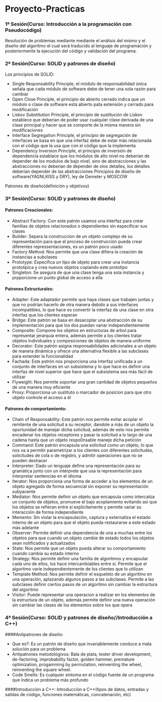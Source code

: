 # Proyecto-Practicas
### 1ª Sesión(Curso: Introducción a la programación con Pseudocódigo)
Resolución de problemas mediante mediante el análisis del mismo y el diseño del algoritmo el cual será traducido al lenguaje de programación y posteriormente la ejecución del código y validación del programa.
### 2ª Sesión(Curso: SOLID y patrones de diseño)
Los principios de SOLID:
- Single Responsability Principle, el módulo de responsabilidad única señala que cada módulo de software debe de tener una sola razón para cambiar
- Open Close Principle, el principio de abierto cerrado indica que un módulo o clase de software está abierto pata extensión y cerrado para modificación
- Liskov Substitution Principle, el principio de sustitución de Liskov establece que deberian de poder usar cualquier clase derivada de una clase principal y hacer que se comporte de la misma manera sin modificaciones
- Interface Segregation Principle, el principio de segregación de interfaces se basa en que una interfaz debe de estar más relacionada con el código que la usa que con el código que la implementa
- Dependency Inversion Principle, el principio de inversión de dependencia establace que los módulos de alto nivel no deberían de depender de los modulos de bajo nivel, sino de abstracciones y las abstracciones no deberian de depender de olos detalles, los detalles deberian depender de las abstracciones
Principios de diseño de software(YAGNI,KISS y DRY), ley de Demeter y MOSCOW

Patrones de diseño(definición y objetivos)

### 3ª Sesión(Curso: SOLID y patrones de diseño)

#### Patrones Creacionales:
- Abstract Factory: Con este patrón usamos una interfaz para crear familias de objetos relacionados o dependientes sin especificar sus clases
- Builder: Separa la construccion de un objeto complejo de su representación para que el proceso de construcción pueda crear diferentes repressentaciones, es un patrón poco usado
- Factory Method: Nos permite que una clase difiera la creación de instancias a subclases
- Prototype: Especifica un tipo de objeto para crear una instancia prototípica y crea nuevos objetos copiando este prototipo
- Singleton: Se asegura de que una clase tenga una sola instancia y prpporcione un punto global de acceso a ella
#### Patrones Estructurales:
- Adapter: Este adaptador permite que haya clases que trabajen juntas y que no podrían hacerlo de otra manera debido a sus interfaces incompatibles, lo que hace es convertir la interfaz de una clase en otra interfaz que los clientes esperan
- Bridge: Este patrón se basa en desacoplar una abstracción de su implementación para que los dos puedan variar independientemente
- Composite: Compone los objetos en estructuras de arbol para representar jerarquía entera, además permite a los clientes tratar objetos individuales y composiciones de objetos de manera uniforme
- Decorator: Este patrón asigna responsabilidades adicionales a un objeto de manera dinámica y ofrece una alternativa flexible a las subclases para extender la funcionalidad
- Fachada: Este pstrón nos proporciona una interfaz unificada a un conjunto de interfaces en un subsistema y lo que hace es definir una interfaz de nivel superior que hace que el subsistema sea más fácil de utilizar 
- Flyweight: Nos permite soportar una gran cantidad de objetos pequeños de una manera muy eficiente
- Proxy: Proporciona un sustituto o marcador de posicion para que otro objeto controle el acceso a él
#### Patrones de comportamiento:
- Chain of Responsability: Este patrón nos permite evitar acoplar el remitente de una solicitud a su receptor, dandole a más de un objeto la oportunidad de manejar dicha solicitud, además de esto nos permite encadenar los objetos receptores y pasar la solicitud a lo largo de una cadena hasta que un objeto respo0nsable maneje dicha petición
- Command: Este patrón encapsula una solicitud como un objeto, lo que nos va a permitir parametrizar a los clientes con diferentes solicitudes, solicitudes de cola o de registro, y admitir operaciones que no se pueden deshacer
- Interpreter: Dado un lenguaje define una representación para su gramática junto con un intérprete que usa la representación para interpretar sentencias en el idioma
- Iterator: Nos proporciona una forma de acceder a los elementos de un objeto agregado de forma secuencial sin exponer su representación subyacente
- Mediator: Nos permite definir un objeto que encapsula como intercatúa un conjunto de objetos, promueve el bajo acoplamiento evitando así que los objetos se refieran entre sí explicitamente y permite variar su interacción de forma independiente
- Memento: Sin violar la encapsulación, captura y externaliza el estado interno de un objeto para que el objeto pueda restaurarse a este estado más adelante
- Observer: Permite definir una dependencia de una a muchas entre los objetos para que cuando un objeto cambie de estado todos los objetos sean notificados y actualizados
- State: Nos permite que un objeto pueda alterar su comportamiento cuando cambia su estado interno
- Strategy: Nos permite definir una familia de algoritmos y encapsular cada uno de ellos, los hace intercambiables entre sí. Permite que el algoritmo varíe independientemente de los clientes que lo utilizan
- Template Method: Nos permite definir el esqueleto de un algoritmo en una operación, aplazando algunos pasos a las subclases. Permite a las subclases definir ciertos pasos de un algoritmo sin cambiar la estructura del algoritmo
- Visitor: Puede representar una operacion a realizar en los elementos de la estructura de un objeto, además permite definir una nueva operación sin cambiar las clases de los elementos sobre los que opera
### 4ª Sesión(Curso: SOLID y patrones de diseño//Introducción a C++)
####Antipatrones de diseño:
- Que es?: Es un patrón de diseño que invariablemente conduce a mala solución para un problema
- Antipatrones metodológivos: Bala de plata, tester driver development, de-factoring, improbability factor, golden hammer, premature optimization, progamming by permutation, reinventing the wheel, reinventing the square wheel.
- Code Smells: Es cualquier sintoma en el código fuente de un programa que indica un problema más profundo

####Introducción a C++: Introducción a C++(tipos de datos, entradas y salidas de código, funciones matemáticas, concatenación, etc)
